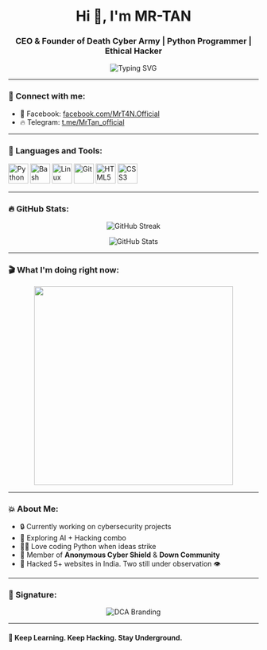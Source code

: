 <h1 align="center">Hi 👋, I'm MR-TAN</h1>
<h3 align="center">CEO & Founder of Death Cyber Army | Python Programmer | Ethical Hacker</h3>

<p align="center">
  <img src="https://readme-typing-svg.demolab.com?font=Fira+Code&size=24&pause=1000&color=1CF72B&center=true&vCenter=true&multiline=true&width=800&height=70&lines=MR-TAN+from+Bangladesh;Python+Lover+%F0%9F%92%BB;Security+Researcher+%F0%9F%94%92;Coder+by+Passion+%F0%9F%92%A1;Death+Cyber+Army+%F0%9F%92%AA" alt="Typing SVG" />
</p>

---

### 📱 Connect with me:

- 💬 Facebook: [facebook.com/MrT4N.Official](https://www.facebook.com/MrT4N.Official)
- 🔥 Telegram: [t.me/MrTan_official](https://t.me/MrTan_official)

---

### 🧰 Languages and Tools:

<p align="left">
  <img src="https://cdn.jsdelivr.net/gh/devicons/devicon/icons/python/python-original.svg" alt="Python" width="40" height="40"/>
  <img src="https://cdn.jsdelivr.net/gh/devicons/devicon/icons/bash/bash-original.svg" alt="Bash" width="40" height="40"/>
  <img src="https://cdn.jsdelivr.net/gh/devicons/devicon/icons/linux/linux-original.svg" alt="Linux" width="40" height="40"/>
  <img src="https://cdn.jsdelivr.net/gh/devicons/devicon/icons/git/git-original.svg" alt="Git" width="40" height="40"/>
  <img src="https://cdn.jsdelivr.net/gh/devicons/devicon/icons/html5/html5-original.svg" alt="HTML5" width="40" height="40"/>
  <img src="https://cdn.jsdelivr.net/gh/devicons/devicon/icons/css3/css3-original.svg" alt="CSS3" width="40" height="40"/>
</p>

---

### 🔥 GitHub Stats:

<p align="center">
  <img src="https://github-readme-streak-stats.herokuapp.com?user=Mr-T4N&theme=radical" alt="GitHub Streak"/>
</p>

<p align="center">
  <img src="https://github-readme-stats.vercel.app/api?username=Mr-T4N&show_icons=true&theme=dark" alt="GitHub Stats"/>
</p>

---

### 🎬 What I'm doing right now:

<p align="center">
  <img src="https://media.giphy.com/media/qgQUggAC3Pfv687qPC/giphy.gif" width="400" />
</p>

---

### 💥 About Me:

- 🔒 Currently working on cybersecurity projects
- 👾 Exploring AI + Hacking combo
- 👨‍💻 Love coding Python when ideas strike
- 🧠 Member of **Anonymous Cyber Shield** & **Down Community**
- 🚀 Hacked 5+ websites in India. Two still under observation 👁️

---

### 🚩 Signature:

<p align="center">
  <img src="https://readme-typing-svg.demolab.com?font=Fira+Code&size=20&pause=1000&color=F70000&center=true&vCenter=true&width=800&lines=DEATH+CYBER+ARMY+%7C+BD+UNDERGROUND+%7C+MR-TAN+%F0%9F%92%AA%F0%9F%92%BB" alt="DCA Branding" />
</p>

---

#### 🧨 Keep Learning. Keep Hacking. Stay Underground.

